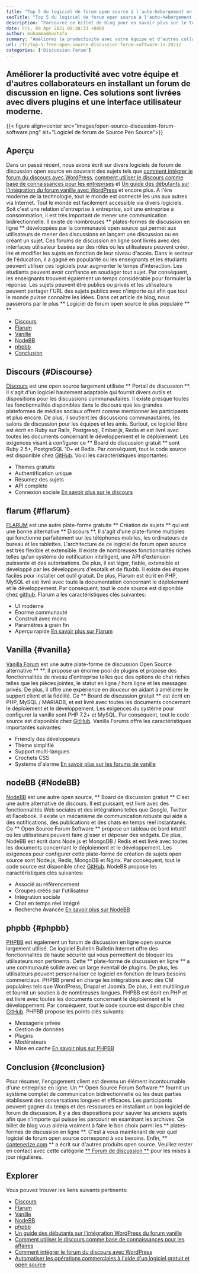 ```yaml
---
title: "Top 5 du logiciel de forum open source à l'auto-hébergement en 2021" 
seoTitle: "Top 5 du logiciel de forum open source à l'auto-hébergement en 2021" 
description: "Parcourez ce billet de blog pour en savoir plus sur le top 5 du logiciel de forum open source gratuit qui comprend le discours, le flarum, la vanille, le nodebb et le phpbb." 
date: Fri, 09 Apr 2021 09:38:33 +0000
author: muhammadmustafa
summary: "Améliorez la productivité avec votre équipe et d'autres collaborateurs en installant un forum de discussion en ligne. Ces solutions sont livrées avec divers plugins et une interface utilisateur moderne." 
url: /fr/top-5-free-open-source-discussion-forum-software-in-2021/
categories: ['Discussion Forum']
---
```


## Améliorer la productivité avec votre équipe et d'autres collaborateurs en installant un forum de discussion en ligne. Ces solutions sont livrées avec divers plugins et une interface utilisateur moderne.

{{< figure align=center src="images/open-source-discussion-forum-software.png" alt="Logiciel de forum de Source Pen Source">}}


## **Aperçu**
Dans un passé récent, nous avons écrit sur divers logiciels de forum de discussion open source en couvrant des sujets tels que [comment intégrer le forum du discours avec WordPress][1], [comment utiliser le discours comme base de connaissances pour les entreprises][2] et [ Un guide des débutants sur l'intégration du forum vanille avec WordPress][3] et encore plus. À l'ère moderne de la technologie, tout le monde est connecté les uns aux autres via Internet. Tout le monde est facilement accessible via divers logiciels. Soit c'est une relation d'entreprise à entreprise, soit une entreprise à consommation, il est très important de mener une communication bidirectionnelle. Il existe de nombreuses ** plates-formes de discussion en ligne ** développées par la communauté open source qui permet aux utilisateurs de mener des discussions en lançant une discussion ou en créant un sujet.
Ces forums de discussion en ligne sont livrés avec des interfaces utilisateur basées sur des rôles où les utilisateurs peuvent créer, lire et modifier les sujets en fonction de leur niveau d'accès. Dans le secteur de l'éducation, il a gagné en popularité où les enseignants et les étudiants peuvent utiliser ces logiciels pour augmenter le temps d'interaction. Les étudiants peuvent avoir confiance en soudager tout sujet. Par conséquent, les enseignants trouvent également un temps considérable pour formuler la réponse. Les sujets peuvent être publics ou privés et les utilisateurs peuvent partager l'URL des sujets publics avec n'importe qui afin que tout le monde puisse connaître les idées. Dans cet article de blog, nous passerons par le plus ** Logiciel de forum open source le plus populaire ** **
  * [Discours][4]
  * [Flarum][5]
  * [Vanille][6]
  * [NodeBB][7]
  * [phpbb][8]
  * [Conclusion][9]

## Discours {#Discourse}
[Discours][10] est une open source largement utilisée ** Portail de discussion **. Il s'agit d'un logiciel hautement adaptable qui fournit divers outils et dispositions pour les discussions communautaires. Il existe presque toutes les fonctionnalités disponibles dans le discours que les grandes plateformes de médias sociaux offrent comme mentionner les participants et plus encore. De plus, il soutient les discussions communautaires, les salons de discussion pour les équipes et les amis. Surtout, ce logiciel libre est écrit en Ruby sur Rails, Postgresql, Ember.js, Redis et est livré avec toutes les documents concernant le développement et le déploiement. Les exigences visant à configurer ce ** Board de discussion gratuit ** sont Ruby 2.5+, PostgreSQL 10+ et Redis. Par conséquent, tout le code source est disponible chez [GitHub][11].
Voici les caractéristiques importantes:
  * Thèmes gratuits
  * Authentification unique
  * Résumez des sujets
  * API complète
  * Connexion sociale
[En savoir plus sur le discours][12]

## flarum {#flarum}
[FLARUM][13] est une autre plate-forme gratuite ** Création de sujets ** qui est une bonne alternative ** Discours **. Il s'agit d'une plate-forme multiples qui fonctionne parfaitement sur les téléphones mobiles, les ordinateurs de bureau et les tablettes. L'architecture de ce logiciel de forum open source est très flexible et extensible. Il existe de nombreuses fonctionnalités riches telles qu'un système de notification intelligent, une API d'extension puissante et des autorisations. De plus, il est léger, fiable, extensible et développé par les développeurs d'esotalk et de fluxbb. Il existe des étapes faciles pour installer cet outil gratuit. De plus, Flarum est écrit en PHP, MySQL et est livré avec toute la documentation concernant le déploiement et le développement. Par conséquent, tout le code source est disponible chez [github][14].
Flarum a les caractéristiques clés suivantes:
  * UI moderne
  * Énorme communauté
  * Construit avec moins
  * Paramètres à grain fin
  * Aperçu rapide
[En savoir plus sur Flarum][15]

## Vanilla {#vanilla}
[Vanilla Forum][16] est une autre plate-forme de discussion Open Source alternative ** **. Il propose un énorme pool de plugins et propose des fonctionnalités de niveau d'entreprise telles que des options de chat riches telles que les pièces jointes, le statut en ligne / hors ligne et les messages privés. De plus, il offre une expérience en douceur en aidant à améliorer le support client et la fidélité. Ce ** Board de discussion gratuit ** est écrit en PHP, MySQL / MARIADB, et est livré avec toutes les documents concernant le déploiement et le développement. Les exigences du système pour configurer la vanille sont PHP 7.2+ et MySQL. Par conséquent, tout le code source est disponible chez [GitHub][17].
Vanilla Forums offre les caractéristiques importantes suivantes:
  * Friendly des développeurs
  * Thème simplifié
  * Support multi-langues
  * Crochets CSS
  * Système d'alarme
[En savoir plus sur les forums de vanille][18]

## nodeBB {#NodeBB}
[NodeBB][19] est une autre open source, ** Board de discussion gratuit ** C'est une autre alternative de discours. Il est puissant, est livré avec des fonctionnalités Web sociales et des intégrations telles que Google, Twitter et Facebook. Il existe un mécanisme de communication robuste qui aide à des notifications, des publications et des chats en temps réel instantanés. Ce ** Open Source Forum Software ** propose un tableau de bord intuitif où les utilisateurs peuvent faire glisser et déposer des widgets. De plus, NodeBB est écrit dans Node.js et MongoDB / Redis et est livré avec toutes les documents concernant le déploiement et le développement. Les exigences pour configurer cette plate-forme de création de sujets open source sont Node.js, Redis, MongoDB et Nginx. Par conséquent, tout le code source est disponible chez [GitHub][20].
NodeBB propose les caractéristiques clés suivantes:
  * Associé au référencement
  * Groupes créés par l'utilisateur
  * Intégration sociale
  * Chat en temps réel intégré
  * Recherche Avancée
[En savoir plus sur NodeBB][21]

## phpbb {#phpbb}
[PHPBB][22] est également un forum de discussion en ligne open source largement utilisé. Ce logiciel Bulletin Bulletin Internet offre des fonctionnalités de haute sécurité qui vous permettent de bloquer les utilisateurs non pertinents. Cette ** plate-forme de discussion en ligne ** a une communauté solide avec un large éventail de plugins. De plus, les utilisateurs peuvent personnaliser ce logiciel en fonction de leurs besoins commerciaux. PHPBB prend en charge les intégrations avec des CM populaires tels que WordPress, Drupal et Joomla. De plus, il est multilingue et fournit un soutien à de nombreuses langues. PHPBB est écrit en PHP et est livré avec toutes les documents concernant le déploiement et le développement. Par conséquent, tout le code source est disponible chez [GitHub][23].
PHPBB propose les points clés suivants:
  * Messagerie privée
  * Gestion de données
  * Plugins
  * Modérateurs
  * Mise en cache
[En savoir plus sur PHPBB][24]

## Conclusion {#conclusion}
Pour résumer, l'engagement client est devenu un élément incontournable d'une entreprise en ligne. Un ** Open Source Forum Software ** fournit un système complet de communication bidirectionnelle où les deux parties établissent des conversations longues et efficaces. Les participants peuvent gagner du temps et des ressources en installant un bon logiciel de forum de discussion. Il y a des dispositions pour sauver les anciens sujets afin que n'importe qui puisse les parcourir en examinant les archives. Ce billet de blog vous aidera vraiment à faire le bon choix parmi les ** plates-formes de discussion en ligne **. C'est à vous maintenant de voir quel logiciel de forum open source correspond à vos besoins.
Enfin, ** [contenerize.com][25] ** a écrit sur d'autres produits open source. Veuillez rester en contact avec cette catégorie [** Forum de discussion **][26] pour les mises à jour régulières.

## Explorer
Vous pouvez trouver les liens suivants pertinents:
  * [Discours][10]
  * [Flarum][13]
  * [Vanille][16]
  * [NodeBB][19]
  * [phpbb][22]
  * [Un guide des débutants sur l'intégration WordPress du forum vanille][27]
  * [Comment utiliser le discours comme base de connaissances pour les affaires][2]
  * [Comment intégrer le forum du discours avec WordPress][1]
  * [Automatiser les opérations commerciales à l'aide d'un logiciel gratuit et open source][28]

  
[1]: https://blog.containerize.com/blogging/how-to-integrate-discourse-forum-with-wordpress/
[2]: https://blog.containerize.com/discussion-forum/how-to-use-discourse-as-a-knowledge-base/
[3]: https://blog.containerize.com/blogging/how-to-a-install-plugin-in-wordpress-vanilla-forum/
[4]: #Discourse
[5]: #Flarum
[6]: #Vanilla
[7]: #NodeBB
[8]: #phpBB
[9]: #Conclusion
[10]: https://products.containerize.com/discussion-forum/discourse
[11]: https://github.com/discourse/discourse
[12]: https://www.discourse.org/
[13]: https://products.containerize.com/discussion-forum/flarum
[14]: https://github.com/flarum/flarum
[15]: http://flarum.org
[16]: https://products.containerize.com/discussion-forum/vanilla
[17]: https://github.com/vanilla/vanilla
[18]: https://open.vanillaforums.com/
[19]: https://products.containerize.com/discussion-forum/nodebb
[20]: https://github.com/NodeBB/NodeBB
[21]: https://nodebb.org/
[22]: https://products.containerize.com/discussion-forum/phpbb
[23]: https://github.com/phpbb/phpbb
[24]: https://www.phpbb.com/
[25]: https://www.containerize.com/
[26]: https://products.containerize.com/discussion-forum/
[27]: https://blog.containerize.com/blogging/how-to-a-install-plugin-in-wordpress-vanilla-forum/
[28]: https://blog.containerize.com/blogging/automate-business-operations-using-open-source-software/
